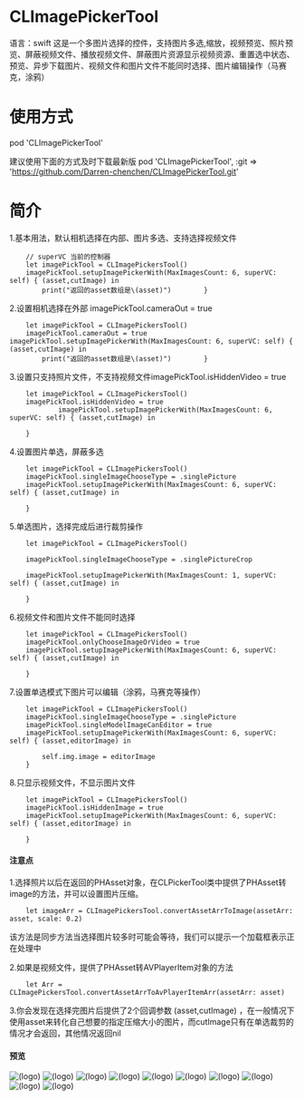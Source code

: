 # CLImagePickerTool
语言：swift   这是一个多图片选择的控件，支持图片多选,缩放，视频预览、照片预览、屏蔽视频文件、播放视频文件、屏蔽图片资源显示视频资源、重置选中状态、预览、异步下载图片、视频文件和图片文件不能同时选择、图片编辑操作（马赛克，涂鸦）

# 使用方式

pod 'CLImagePickerTool'


建议使用下面的方式及时下载最新版
pod 'CLImagePickerTool', :git => 'https://github.com/Darren-chenchen/CLImagePickerTool.git'


# 简介
1.基本用法，默认相机选择在内部、图片多选、支持选择视频文件

		// superVC 当前的控制器
		let imagePickTool = CLImagePickersTool()
		imagePickTool.setupImagePickerWith(MaxImagesCount: 6, superVC: self) { (asset,cutImage) in
            print("返回的asset数组是\(asset)")		}

2.设置相机选择在外部 imagePickTool.cameraOut = true


		let imagePickTool = CLImagePickersTool()
		imagePickTool.cameraOut = true
	imagePickTool.setupImagePickerWith(MaxImagesCount: 6, superVC: self) { (asset,cutImage) in
            print("返回的asset数组是\(asset)")		}
           
3.设置只支持照片文件，不支持视频文件imagePickTool.isHiddenVideo = true

		let imagePickTool = CLImagePickersTool()
		imagePickTool.isHiddenVideo = true
				imagePickTool.setupImagePickerWith(MaxImagesCount: 6, superVC: self) { (asset,cutImage) in
            
        }
        
4.设置图片单选，屏蔽多选
		
		let imagePickTool = CLImagePickersTool()
        imagePickTool.singleImageChooseType = .singlePicture        
        imagePickTool.setupImagePickerWith(MaxImagesCount: 6, superVC: self) { (asset,cutImage) in
            
        }
        

5.单选图片，选择完成后进行裁剪操作
		
		let imagePickTool = CLImagePickersTool()
        
        imagePickTool.singleImageChooseType = .singlePictureCrop

        imagePickTool.setupImagePickerWith(MaxImagesCount: 1, superVC: self) { (asset,cutImage) in
            
        }

6.视频文件和图片文件不能同时选择

		let imagePickTool = CLImagePickersTool()
        imagePickTool.onlyChooseImageOrVideo = true
        imagePickTool.setupImagePickerWith(MaxImagesCount: 6, superVC: self) { (asset,cutImage) in
            
        }


7.设置单选模式下图片可以编辑（涂鸦，马赛克等操作）

		let imagePickTool = CLImagePickersTool()
        imagePickTool.singleImageChooseType = .singlePicture
        imagePickTool.singleModelImageCanEditor = true
        imagePickTool.setupImagePickerWith(MaxImagesCount: 6, superVC: self) { (asset,editorImage) in
            
            self.img.image = editorImage
        }
        
 8.只显示视频文件，不显示图片文件
 
 		let imagePickTool = CLImagePickersTool()
        imagePickTool.isHiddenImage = true
        imagePickTool.setupImagePickerWith(MaxImagesCount: 6, superVC: self) { (asset,editorImage) in
            
        }

#### 注意点
1.选择照片以后在返回的PHAsset对象，在CLPickerTool类中提供了PHAsset转image的方法，并可以设置图片压缩。

		let imageArr = CLImagePickersTool.convertAssetArrToImage(assetArr: asset, scale: 0.2)

该方法是同步方法当选择图片较多时可能会等待，我们可以提示一个加载框表示正在处理中
		
2.如果是视频文件，提供了PHAsset转AVPlayerItem对象的方法
		
		let Arr = CLImagePickersTool.convertAssetArrToAvPlayerItemArr(assetArr: asset)
		
3.你会发现在选择完图片后提供了2个回调参数 (asset,cutImage)  ，在一般情况下使用asset来转化自己想要的指定压缩大小的图片，而cutImage只有在单选裁剪的情况才会返回，其他情况返回nil



#### 预览

![(logo)](http://images2017.cnblogs.com/blog/818253/201708/818253-20170812093235663-1232169184.png)
![(logo)](http://images2017.cnblogs.com/blog/818253/201708/818253-20170812093301742-51120331.png)
![(logo)](http://images2017.cnblogs.com/blog/818253/201708/818253-20170812093305195-1671898135.png)
![(logo)](http://images2017.cnblogs.com/blog/818253/201708/818253-20170812093310538-791827879.png)
![(logo)](http://images2017.cnblogs.com/blog/818253/201708/818253-20170812093307742-483214885.png)
![(logo)](http://images2017.cnblogs.com/blog/818253/201708/818253-20170812093313101-1657275030.png)
![(logo)](http://images2017.cnblogs.com/blog/818253/201708/818253-20170812093217351-1999910054.png)
![(logo)](http://images2017.cnblogs.com/blog/818253/201708/818253-20170812093209617-1451644996.png)
![(logo)](http://images2017.cnblogs.com/blog/818253/201708/818253-20170812093228101-34143907.png)
![(logo)](http://images2017.cnblogs.com/blog/818253/201708/818253-20170812093802132-2072790927.png)
